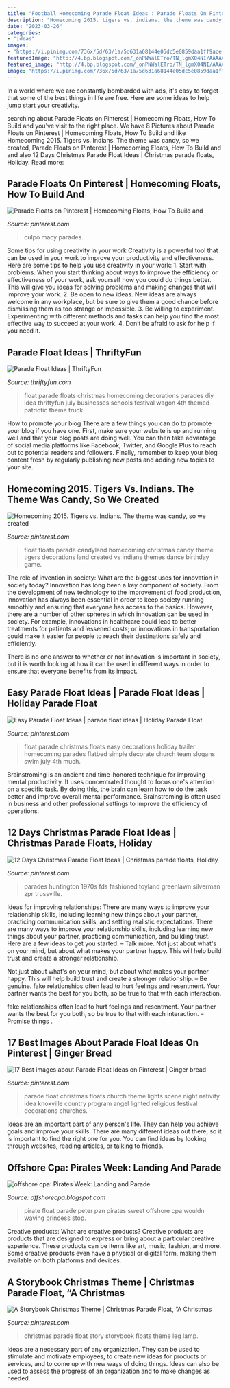 ```yaml
---
title: "Football Homecoming Parade Float Ideas : Parade Floats On Pinterest"
description: "Homecoming 2015. tigers vs. indians. the theme was candy, so we created"
date: "2023-03-26"
categories:
- "ideas"
images:
- "https://i.pinimg.com/736x/5d/63/1a/5d631a68144e05dc5e0859daa1ff9ace.jpg"
featuredImage: "http://4.bp.blogspot.com/_onPNWalETro/TN_lgmX04NI/AAAAAAAAVTU/tonJtHGsy3E/s1600/IMG_1436.JPG"
featured_image: "http://4.bp.blogspot.com/_onPNWalETro/TN_lgmX04NI/AAAAAAAAVTU/tonJtHGsy3E/s1600/IMG_1436.JPG"
image: "https://i.pinimg.com/736x/5d/63/1a/5d631a68144e05dc5e0859daa1ff9ace.jpg"
---
```



In a world where we are constantly bombarded with ads, it's easy to forget that some of the best things in life are free. Here are some ideas to help jump start your creativity.

	

		
searching about Parade Floats on Pinterest | Homecoming Floats, How To Build and you've visit to the right place. We have 8 Pictures about Parade Floats on Pinterest | Homecoming Floats, How To Build and like Homecoming 2015. Tigers vs. Indians. The theme was candy, so we created, Parade Floats on Pinterest | Homecoming Floats, How To Build and and also 12 Days Christmas Parade Float Ideas | Christmas parade floats, Holiday. Read more:
		
    
## Parade Floats On Pinterest | Homecoming Floats, How To Build And

<img loading=lazy src="https://i.pinimg.com/736x/fd/ec/50/fdec503bcc8552b4595de939e13fb1d3.jpg" onerror="this.onerror=null;this.src='https://tse2.mm.bing.net/th?id=OIP._-__48lBgMyCtHPgyG5HPQAAAA&amp;pid=15.1';" alt="Parade Floats on Pinterest | Homecoming Floats, How To Build and">

_Source: pinterest.com_

>culpo macy parades. 

	

Some tips for using creativity in your work
Creativity is a powerful tool that can be used in your work to improve your productivity and effectiveness. Here are some tips to help you use creativity in your work: 1. Start with problems. When you start thinking about ways to improve the efficiency or effectiveness of your work, ask yourself how you could do things better. This will give you ideas for solving problems and making changes that will improve your work. 2. Be open to new ideas. New ideas are always welcome in any workplace, but be sure to give them a good chance before dismissing them as too strange or impossible. 3. Be willing to experiment. Experimenting with different methods and tasks can help you find the most effective way to succeed at your work. 4. Don’t be afraid to ask for help if you need it.

    
## Parade Float Ideas | ThriftyFun

<img loading=lazy src="http://img.thrfun.com/img/082/594/parade_float_l1.jpg" onerror="this.onerror=null;this.src='https://tse1.mm.bing.net/th?id=OIP.YUbwc6l0BYDZMaeqZTOYJQHaFj&amp;pid=15.1';" alt="Parade Float Ideas | ThriftyFun">

_Source: thriftyfun.com_

>float parade floats christmas homecoming decorations parades diy idea thriftyfun july businesses schools festival wagon 4th themed patriotic theme truck. 

	

How to promote your blog
There are a few things you can do to promote your blog if you have one. First, make sure your website is up and running well and that your blog posts are doing well. You can then take advantage of social media platforms like Facebook, Twitter, and Google Plus to reach out to potential readers and followers. Finally, remember to keep your blog content fresh by regularly publishing new posts and adding new topics to your site.

    
## Homecoming 2015. Tigers Vs. Indians. The Theme Was Candy, So We Created

<img loading=lazy src="https://i.pinimg.com/originals/3e/fb/d0/3efbd056815525379ff8c7c985160336.jpg" onerror="this.onerror=null;this.src='https://tse2.mm.bing.net/th?id=OIP.5QXz7UTOdBEumNPtxx6P8AHaHa&amp;pid=15.1';" alt="Homecoming 2015. Tigers vs. Indians. The theme was candy, so we created">

_Source: pinterest.com_

>float floats parade candyland homecoming christmas candy theme tigers decorations land created vs indians themes dance birthday game. 

	

The role of invention in society: What are the biggest uses for innovation in society today?
Innovation has long been a key component of society. From the development of new technology to the improvement of food production, innovation has always been essential in order to keep society running smoothly and ensuring that everyone has access to the basics. 
However, there are a number of other spheres in which innovation can be used in society. For example, innovations in healthcare could lead to better treatments for patients and lessened costs; or innovations in transportation could make it easier for people to reach their destinations safely and efficiently. 

There is no one answer to whether or not innovation is important in society, but it is worth looking at how it can be used in different ways in order to ensure that everyone benefits from its impact.

    
## Easy Parade Float Ideas | Parade Float Ideas | Holiday Parade Float

<img loading=lazy src="https://i.pinimg.com/736x/5d/63/1a/5d631a68144e05dc5e0859daa1ff9ace.jpg" onerror="this.onerror=null;this.src='https://tse2.mm.bing.net/th?id=OIP.aMi6Zr7SrKSwudYevOP5UgHaE7&amp;pid=15.1';" alt="Easy Parade Float Ideas | parade float ideas | Holiday Parade Float">

_Source: pinterest.com_

>float parade christmas floats easy decorations holiday trailer homecoming parades flatbed simple decorate church team slogans swim july 4th much. 

	

Brainstroming is an ancient and time-honored technique for improving mental productivity. It uses concentrated thought to focus one's attention on a specific task. By doing this, the brain can learn how to do the task better and improve overall mental performance. Brainstroming is often used in business and other professional settings to improve the efficiency of operations.

    
## 12 Days Christmas Parade Float Ideas | Christmas Parade Floats, Holiday

<img loading=lazy src="https://i.pinimg.com/736x/7f/9d/ae/7f9daebc21319643ebc44f816c4c0ba3.jpg" onerror="this.onerror=null;this.src='https://tse1.mm.bing.net/th?id=OIP.TB59-tDtu4Cb4sqd-E4b6gHaE6&amp;pid=15.1';" alt="12 Days Christmas Parade Float Ideas | Christmas parade floats, Holiday">

_Source: pinterest.com_

>parades huntington 1970s fds fashioned toyland greenlawn silverman zpr trussville. 

	

Ideas for improving relationships: There are many ways to improve your relationship skills, including learning new things about your partner, practicing communication skills, and setting realistic expectations.
There are many ways to improve your relationship skills, including learning new things about your partner, practicing communication, and building trust. Here are a few ideas to get you started: 
     – Talk more. Not just about what's on your mind, but about what makes your partner happy. This will help build trust and create a stronger relationship.

Not just about what's on your mind, but about what makes your partner happy. This will help build trust and create a stronger relationship. – Be genuine. fake relationships often lead to hurt feelings and resentment. Your partner wants the best for you both, so be true to that with each interaction.

fake relationships often lead to hurt feelings and resentment. Your partner wants the best for you both, so be true to that with each interaction. – Promise things .

    
## 17 Best Images About Parade Float Ideas On Pinterest | Ginger Bread

<img loading=lazy src="https://s-media-cache-ak0.pinimg.com/736x/70/ac/1e/70ac1ee6659eccbe72d5526a05e1536f.jpg" onerror="this.onerror=null;this.src='https://tse1.mm.bing.net/th?id=OIP.hj8r7W40ckbszX4JxEZVDQHaFj&amp;pid=15.1';" alt="17 Best images about Parade Float Ideas on Pinterest | Ginger bread">

_Source: pinterest.com_

>parade float christmas floats church theme lights scene night nativity idea knoxville country program angel lighted religious festival decorations churches. 

	

Ideas are an important part of any person's life. They can help you achieve goals and improve your skills. There are many different ideas out there, so it is important to find the right one for you. You can find ideas by looking through websites, reading articles, or talking to friends.

    
## Offshore Cpa: Pirates Week: Landing And Parade

<img loading=lazy src="http://4.bp.blogspot.com/_onPNWalETro/TN_lgmX04NI/AAAAAAAAVTU/tonJtHGsy3E/s1600/IMG_1436.JPG" onerror="this.onerror=null;this.src='https://tse1.mm.bing.net/th?id=OIP.kjYCina9pTwfdMTn_4hUKQHaE8&amp;pid=15.1';" alt="offshore cpa: Pirates Week: Landing and Parade">

_Source: offshorecpa.blogspot.com_

>pirate float parade peter pan pirates sweet offshore cpa wouldn waving princess stop. 

	

Creative products: What are creative products?
Creative products are products that are designed to express or bring about a particular creative experience. These products can be items like art, music, fashion, and more. Some creative products even have a physical or digital form, making them available on both platforms and devices.

    
## A Storybook Christmas Theme | Christmas Parade Float, “A Christmas

<img loading=lazy src="https://i.pinimg.com/736x/9c/61/a9/9c61a9ec6d86e2d63e4cb00d3cb165ad--christmas-float-ideas-christmas-parade-floats.jpg" onerror="this.onerror=null;this.src='https://tse4.mm.bing.net/th?id=OIP.iMmPN-Ko3kLsVy-OCTad8QHaFj&amp;pid=15.1';" alt="A Storybook Christmas Theme | Christmas Parade Float, “A Christmas">

_Source: pinterest.com_

>christmas parade float story storybook floats theme leg lamp. 

	

Ideas are a necessary part of any organization. They can be used to stimulate and motivate employees, to create new ideas for products or services, and to come up with new ways of doing things. Ideas can also be used to assess the progress of an organization and to make changes as needed.

